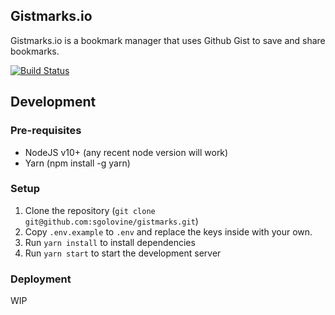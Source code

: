 ## Gistmarks.io

Gistmarks.io is a bookmark manager that uses Github Gist to save and share bookmarks.

[![Build Status](https://github.com/sgolovine/gistmarks/actions/workflows/ci.yml/badge.svg)](https://github.com/sgolovine/gistmarks/actions/workflows/ci.yml)

## Development

### Pre-requisites

- NodeJS v10+ (any recent node version will work)
- Yarn (npm install -g yarn)

### Setup

1. Clone the repository (`git clone git@github.com:sgolovine/gistmarks.git`)
2. Copy `.env.example` to `.env` and replace the keys inside with your own.
3. Run `yarn install` to install dependencies
4. Run `yarn start` to start the development server

### Deployment

WIP
